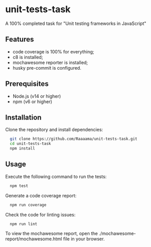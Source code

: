 # unit-tests-task

A 100% completed task for "Unit testing frameworks in JavaScript"

## Features

- code coverage is 100% for everything;
- c8 is installed;
- mochawesome reporter is installed;
- husky pre-commit is configured.

## Prerequisites

- Node.js (v14 or higher)
- npm (v6 or higher)

## Installation

Clone the repository and install dependencies:

```bash
  git clone https://github.com/Raaaama/unit-tests-task.git
  cd unit-tests-task
  npm install
```

## Usage

Execute the following command to run the tests:

```bash
  npm test
```

Generate a code coverage report:

```bash
  npm run coverage
```

Check the code for linting issues:

```bash
  npm run lint
```

To view the mochawesome report, open the ./mochawesome-report/mochawesome.html file in your browser.
